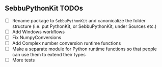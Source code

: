 ## SebbuPythonKit TODOs
- [ ] Rename package to ```SebbuPythonKit``` and canonicalize the folder structure (i.e. put PythonKit, or SebbuPythonKit, under Sources etc.)
- [ ] Add Windows workflows
- [ ] Fix NumpyConversions
- [ ] Add Complex number conversion runtime functions
- [ ] Make a separate module for Python runtime functions so that people can use them to extend their types
- [ ] More tests
